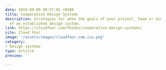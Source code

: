 ```yaml
---
date: 2019-09-09 09:57:01 +0100
title: Cooperative Design Systems
description: Strategies for when the goals of your project, team or users diverge from those
  of an established design system.
link: https://cloudfour.com/thinks/cooperative-design-systems/
site: Cloud Four
image: "/assets/images/cloudfour.com.ico.png"
category:
- Design systems
type: Article
preview: ''

---
```

